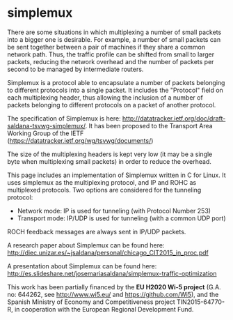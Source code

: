simplemux
=========

There are some situations in which multiplexing a number of small packets into a bigger one is desirable. For example, a number of small packets can be sent together between a pair of machines if they share a common network path. Thus, the traffic profile can be shifted from small to larger packets, reducing the network overhead and the number of packets per second to be managed by intermediate routers.

Simplemux is a protocol able to encapsulate a number of packets belonging to different protocols into a single packet. It includes the "Protocol" field on each multiplexing header, thus allowing the inclusion of a number of packets belonging to different protocols on a packet of another protocol.

The specification of Simplemux is here: http://datatracker.ietf.org/doc/draft-saldana-tsvwg-simplemux/. It has been proposed to the Transport Area Working Group of the IETF (https://datatracker.ietf.org/wg/tsvwg/documents/)

The size of the multiplexing headers is kept very low (it may be a single byte when multiplexing small packets) in order to reduce the overhead.

This page includes an implementation of Simplemux written in C for Linux. It uses simplemux as the multiplexing protocol, and IP and ROHC as multiplexed protocols. Two options are considered for the tunneling protocol:
 - Network mode: IP is used for tunneling (with Protocol Number 253)
 - Transport mode: IP/UDP is used for tunneling (with a common UDP port)

ROCH feedback messages are always sent in IP/UDP packets.

A research paper about Simplemux can be found here: http://diec.unizar.es/~jsaldana/personal/chicago_CIT2015_in_proc.pdf

A presentation about Simplemux can be found here: http://es.slideshare.net/josemariasaldana/simplemux-traffic-optimization

This work has been partially financed by the **EU H2020 Wi-5 project** (G.A. no: 644262, see http://www.wi5.eu/ and https://github.com/Wi5), and the Spanish Ministry of Economy and Competitiveness project TIN2015-64770-R, in cooperation with the European Regional Development Fund.
